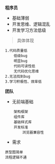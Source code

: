 **程序员**
* 基础薄弱
* 开发思维、逻辑混乱
* 开发学习方法低级

> 具体体现
```
1.代码质量低
    低级bug
    明显bug
    代码可读性低
    无代码优化思维
2.无法找到bug
3.学习积极性、效率低
```

**团队**
* 无前端基础
```
    架构框架
    组件库
    基础样式库
    开发标准
        浏览器兼容性
```

* 需求
```
原型图简单
流程逻辑不通
```

